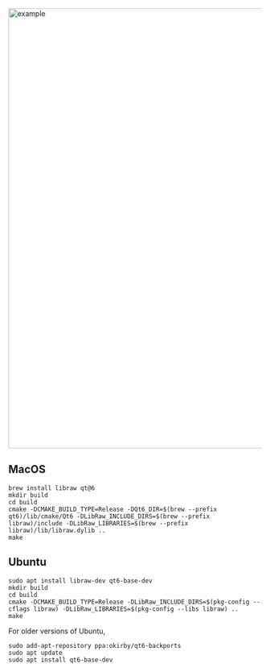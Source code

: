 
<img width="874" alt="example" src="https://github.com/p-ranav/ImageViewer-Qt6/assets/8450091/7d1a47f1-fa2c-4372-bd78-f50158ad6c0d">

## MacOS

```console
brew install libraw qt@6
mkdir build
cd build
cmake -DCMAKE_BUILD_TYPE=Release -DQt6_DIR=$(brew --prefix qt6)/lib/cmake/Qt6 -DLibRaw_INCLUDE_DIRS=$(brew --prefix libraw)/include -DLibRaw_LIBRARIES=$(brew --prefix libraw)/lib/libraw.dylib ..
make
```

## Ubuntu

```console
sudo apt install libraw-dev qt6-base-dev
mkdir build
cd build
cmake -DCMAKE_BUILD_TYPE=Release -DLibRaw_INCLUDE_DIRS=$(pkg-config --cflags libraw) -DLibRaw_LIBRARIES=$(pkg-config --libs libraw) ..
make
```

For older versions of Ubuntu,

```console
sudo add-apt-repository ppa:okirby/qt6-backports
sudo apt update
sudo apt install qt6-base-dev
```
